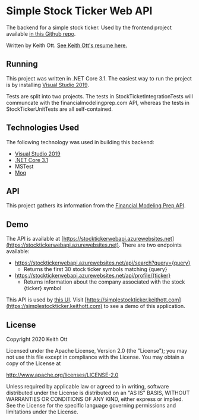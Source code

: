 # Simple Stock Ticker Web API

The backend for a simple stock ticker.  Used by the frontend project available [in this Github repo](https://github.com/ducttape12/StockTickerUI).

Written by Keith Ott.  [See Keith Ott's resume here.](https://simplestockticker.keithott.com/ott-keith-resume-2020.pdf)

## Running

This project was written in .NET Core 3.1.  The easiest way to run the project is by installing [Visual Studio 2019](https://visualstudio.microsoft.com/vs/).

Tests are split into two projects.  The tests in StockTicketIntegrationTests will communcate with the financialmodelingprep.com API, whereas the tests in StockTickerUnitTests are all self-contained.

## Technologies Used

The following technology was used in building this backend:

* [Visual Studio 2019](https://visualstudio.microsoft.com/vs/)
* [.NET Core 3.1](https://dotnet.microsoft.com/)
* MSTest
* [Moq](https://github.com/moq/moq4)

## API

This project gathers its information from the [Financial Modeling Prep API](https://financialmodelingprep.com/developer/docs/).

## Demo

The API is available at [https://stocktickerwebapi.azurewebsites.net](https://stocktickerwebapi.azurewebsites.net).  There are two endpoints available:

* https://stocktickerwebapi.azurewebsites.net/api/search?query={query}
  * Returns the first 30 stock ticker symbols matching {query}
* https://stocktickerwebapi.azurewebsites.net/api/profile/{ticker}
  * Returns information about the company associated with the stock {ticker} symbol

This API is used by [this UI](https://github.com/ducttape12/StockTickerUI).  Visit [https://simplestockticker.keithott.com](https://simplestockticker.keithott.com) to see a demo of this application.

## License

Copyright 2020 Keith Ott

Licensed under the Apache License, Version 2.0 (the "License"); you may not use this file except in compliance with the License. You may obtain a copy of the License at

http://www.apache.org/licenses/LICENSE-2.0

Unless required by applicable law or agreed to in writing, software distributed under the License is distributed on an "AS IS" BASIS, WITHOUT WARRANTIES OR CONDITIONS OF ANY KIND, either express or implied. See the License for the specific language governing permissions and limitations under the License.